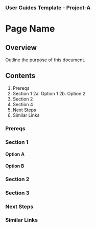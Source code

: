### User Guides Template - Project-A


# Page Name

## Overview

Outline the purpose of this document.

## Contents
1. Prereqs
2. Section 1
    2a. Option 1
    2b. Option 2
3. Section 2
4. Section 4
5. Next Steps
6. Similar Links

### Prereqs

### Section 1

#### Option A

#### Option B

### Section 2

### Section 3

### Next Steps

### Similar Links